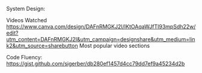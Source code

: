 System Design:

Videos Watched
https://www.canva.com/design/DAFnRMGKJ2I/IKtOAqaWJfTI93mpSdh22w/edit?utm_content=DAFnRMGKJ2I&utm_campaign=designshare&utm_medium=link2&utm_source=sharebutton
Most popular video sections

Code Fluency: https://gist.github.com/sigerber/db280ef1457d4cc79dd7ef9a45234d2b
